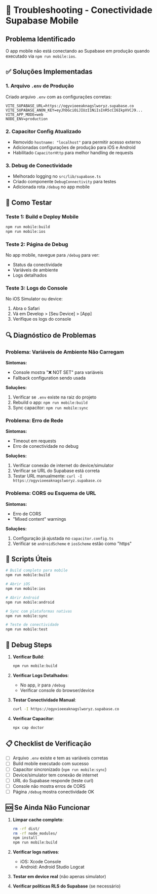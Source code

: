# 🔧 Troubleshooting - Conectividade Supabase Mobile

## Problema Identificado

O app mobile não está conectando ao Supabase em produção quando executado via `npm run mobile:ios`.

## ✅ Soluções Implementadas

### 1. Arquivo `.env` de Produção

Criado arquivo `.env` com as configurações corretas:

```env
VITE_SUPABASE_URL=https://ogyvioeeaknagslworyz.supabase.co
VITE_SUPABASE_ANON_KEY=eyJhbGciOiJIUzI1NiIsInR5cCI6IkpXVCJ9...
VITE_APP_MODE=web
NODE_ENV=production
```

### 2. Capacitor Config Atualizado

- Removido `hostname: "localhost"` para permitir acesso externo
- Adicionadas configurações de produção para iOS e Android
- Habilitado `CapacitorHttp` para melhor handling de requests

### 3. Debug de Conectividade

- Melhorado logging no `src/lib/supabase.ts`
- Criado componente `DebugConnectivity` para testes
- Adicionada rota `/debug` no app mobile

## 🧪 Como Testar

### Teste 1: Build e Deploy Mobile

```bash
npm run mobile:build
npm run mobile:ios
```

### Teste 2: Página de Debug

No app mobile, navegue para `/debug` para ver:

- Status da conectividade
- Variáveis de ambiente
- Logs detalhados

### Teste 3: Logs do Console

No iOS Simulator ou device:

1. Abra o Safari
2. Vá em Develop > [Seu Device] > [App]
3. Verifique os logs do console

## 🔍 Diagnóstico de Problemas

### Problema: Variáveis de Ambiente Não Carregam

**Sintomas:**

- Console mostra "❌ NOT SET" para variáveis
- Fallback configuration sendo usada

**Soluções:**

1. Verificar se `.env` existe na raiz do projeto
2. Rebuild o app: `npm run mobile:build`
3. Sync capacitor: `npm run mobile:sync`

### Problema: Erro de Rede

**Sintomas:**

- Timeout em requests
- Erro de conectividade no debug

**Soluções:**

1. Verificar conexão de internet do device/simulator
2. Verificar se URL do Supabase está correta
3. Testar URL manualmente: `curl -I https://ogyvioeeaknagslworyz.supabase.co`

### Problema: CORS ou Esquema de URL

**Sintomas:**

- Erro de CORS
- "Mixed content" warnings

**Soluções:**

1. Configuração já ajustada no `capacitor.config.ts`
2. Verificar se `androidScheme` e `iosScheme` estão como "https"

## 📱 Scripts Úteis

```bash
# Build completo para mobile
npm run mobile:build

# Abrir iOS
npm run mobile:ios

# Abrir Android
npm run mobile:android

# Sync com plataformas nativas
npm run mobile:sync

# Teste de conectividade
npm run mobile:test
```

## 🐛 Debug Steps

1. **Verificar Build**:

   ```bash
   npm run mobile:build
   ```

2. **Verificar Logs Detalhados**:

   - No app, ir para `/debug`
   - Verificar console do browser/device

3. **Testar Conectividade Manual**:

   ```bash
   curl -I https://ogyvioeeaknagslworyz.supabase.co
   ```

4. **Verificar Capacitor**:
   ```bash
   npx cap doctor
   ```

## 📋 Checklist de Verificação

- [ ] Arquivo `.env` existe e tem as variáveis corretas
- [ ] Build mobile executado com sucesso
- [ ] Capacitor sincronizado (`npm run mobile:sync`)
- [ ] Device/simulator tem conexão de internet
- [ ] URL do Supabase responde (teste curl)
- [ ] Console não mostra erros de CORS
- [ ] Página `/debug` mostra conectividade OK

## 🆘 Se Ainda Não Funcionar

1. **Limpar cache completo**:

   ```bash
   rm -rf dist/
   rm -rf node_modules/
   npm install
   npm run mobile:build
   ```

2. **Verificar logs nativos**:

   - iOS: Xcode Console
   - Android: Android Studio Logcat

3. **Testar em device real** (não apenas simulator)

4. **Verificar políticas RLS do Supabase** (se necessário)
